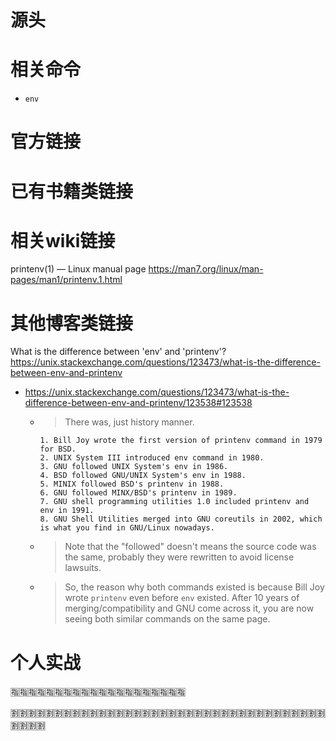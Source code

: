 
# 源头

# 相关命令
- `env`

# 官方链接

# 已有书籍类链接

# 相关wiki链接

printenv(1) — Linux manual page https://man7.org/linux/man-pages/man1/printenv.1.html

# 其他博客类链接

What is the difference between 'env' and 'printenv'? https://unix.stackexchange.com/questions/123473/what-is-the-difference-between-env-and-printenv
- https://unix.stackexchange.com/questions/123473/what-is-the-difference-between-env-and-printenv/123538#123538
  * > There was, just history manner.
    ```console
    1. Bill Joy wrote the first version of printenv command in 1979 for BSD.
    2. UNIX System III introduced env command in 1980.
    3. GNU followed UNIX System's env in 1986.
    4. BSD followed GNU/UNIX System's env in 1988.
    5. MINIX followed BSD's printenv in 1988.
    6. GNU followed MINX/BSD's printenv in 1989.
    7. GNU shell programming utilities 1.0 included printenv and env in 1991.
    8. GNU Shell Utilities merged into GNU coreutils in 2002, which is what you find in GNU/Linux nowadays.
    ```
  * > Note that the "followed" doesn't means the source code was the same, probably they were rewritten to avoid license lawsuits.
  * > So, the reason why both commands existed is because Bill Joy wrote `printenv` even before `env` existed. After 10 years of merging/compatibility and GNU come across it, you are now seeing both similar commands on the same page.

# 个人实战

:u6307::u6307::u6307::u6307::u6307::u6307::u6307::u6307::u6307::u6307::u6307::u6307::u6307::u6307::u6307::u6307::u6307::u6307::u6307::u6307:

:u5272::u5272::u5272::u5272::u5272::u5272::u5272::u5272::u5272::u5272::u5272::u5272::u5272::u5272::u5272::u5272::u5272::u5272::u5272::u5272::u5272::u5272::u5272::u5272::u5272::u5272::u5272::u5272::u5272::u5272::u5272::u5272::u5272::u5272::u5272::u5272::u5272::u5272::u5272::u5272:
